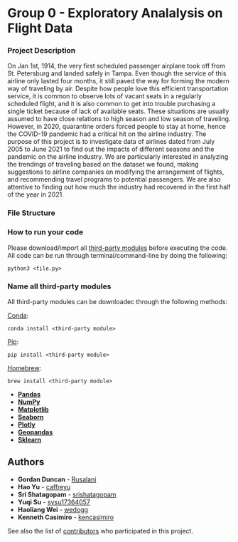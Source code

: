 # Group 0 - Exploratory Analalysis on Flight Data

### Project Description

On Jan 1st, 1914, the very first scheduled passenger airplane took off from St. Petersburg and landed safely in Tampa. Even though the service of this airline only lasted four months, it still paved the way for forming the modern way of traveling by air. Despite how people love this efficient transportation service, it is common to observe lots of vacant seats in a regularly scheduled flight, and it is also common to get into trouble purchasing a single ticket because of lack of available seats. These situations are usually assumed to have close relations to high season and low season of traveling. However, in 2020, quarantine orders forced people to stay at home, hence the COVID-19 pandemic had a critical hit on the airline industry. The purpose of this project is to investigate data of airlines dated from July 2005 to June 2021 to find out the impacts of different seasons and the pandemic on the airline industry. We are particularly interested in analyzing the trendings of traveling based on the dataset we found, making suggestions to airline companies on modifying the arrangement of flights, and recommending travel programs to potential passengers. We are also attentive to finding out how much the industry had recovered in the first half of the year in 2021.



### File Structure

### How to run your code
Please download/import all [third-party modules](https://github.com/kencasimiro/Travel-Flights-Analysis/blob/main/README.md#name-all-third-party-modules) before executing the code.
All code can be run through terminal/command-line by doing the following:
```
python3 <file.py>
```

### Name all third-party modules

All third-party modules can be downloadec through the following methods:

[Conda](https://docs.conda.io/en/latest/):
```
conda install <third-party module>
```

[Pip](https://pypi.org/project/pip/):
```
pip install <third-party module>
```

[Homebrew](https://brew.sh/):
```
brew install <third-party module>
```

* **[Pandas](https://pandas.pydata.org/)**
* **[NumPy](https://numpy.org/)**
* **[Matplotlib](https://matplotlib.org/)**
* **[Seaborn](https://seaborn.pydata.org/)**
* **[Plotly](https://plotly.com/)**
* **[Geopandas](https://geopandas.org/en/stable/)**
* **[Sklearn](https://scikit-learn.org/stable/)**

## Authors

* **Gordan Duncan** - [Rusalani](https://github.com/Rusalani)
* **Hao Yu** - [caffreyu](https://github.com/caffreyu)
* **Sri Shatagopam** - [srishatagopam](https://github.com/srishatagopam)
* **Yuqi Su** - [sysu17364057](https://github.com/sysu17364057)
* **Haoliang Wei** - [wedogg](https://github.com/wedogg)
* **Kenneth Casimiro** - [kencasimiro](https://github.com/kencasimiro)

See also the list of [contributors](https://github.com/ECE-143-Flight-Analysis-and-Recommender/Travel-Flights-Analysis/graphs/contributors) who participated in this project.

